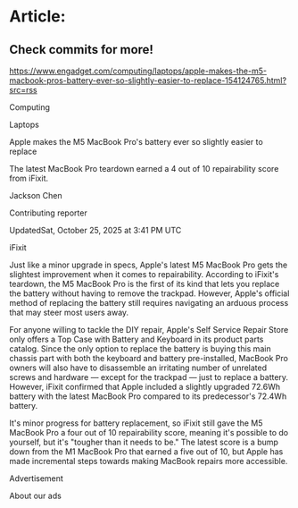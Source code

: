 # Article:

## Check commits for more!
https://www.engadget.com/computing/laptops/apple-makes-the-m5-macbook-pros-battery-ever-so-slightly-easier-to-replace-154124765.html?src=rss

Computing

Laptops

Apple makes the M5 MacBook Pro's battery ever so slightly easier to replace

The latest MacBook Pro teardown earned a 4 out of 10 repairability score from iFixit.

Jackson Chen

Contributing reporter

UpdatedSat, October 25, 2025 at 3:41 PM UTC

iFixit

Just like a minor upgrade in specs, Apple's latest M5 MacBook Pro gets the slightest improvement when it comes to repairability. According to iFixit's teardown, the M5 MacBook Pro is the first of its kind that lets you replace the battery without having to remove the trackpad. However, Apple's official method of replacing the battery still requires navigating an arduous process that may steer most users away.

For anyone willing to tackle the DIY repair, Apple's Self Service Repair Store only offers a Top Case with Battery and Keyboard in its product parts catalog. Since the only option to replace the battery is buying this main chassis part with both the keyboard and battery pre-installed, MacBook Pro owners will also have to disassemble an irritating number of unrelated screws and hardware — except for the trackpad — just to replace a battery. However, iFixit confirmed that Apple included a slightly upgraded 72.6Wh battery with the latest MacBook Pro compared to its predecessor's 72.4Wh battery.

It's minor progress for battery replacement, so iFixit still gave the M5 MacBook Pro a four out of 10 repairability score, meaning it's possible to do yourself, but it's "tougher than it needs to be." The latest score is a bump down from the M1 MacBook Pro that earned a five out of 10, but Apple has made incremental steps towards making MacBook repairs more accessible.

Advertisement

About our ads